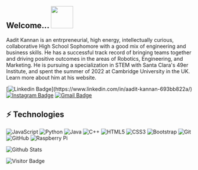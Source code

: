## Welcome... <img src="https://i.imgur.com/kM23hhK.gif" width="60px">

Aadit Kannan is an entrpreneurial, high energy, intellectually curious, collaborative High School Sophomore with a good mix of engineering and business skills. He has a successful track record of bringing teams together and driving positive outcomes in the areas of Robotics, Engineering, and Marketing. He is pursuing a specialization in STEM with Santa Clara's 49er Institute, and spent the summer of 2022 at Cambridge University in the UK. Learn more about him at his website.

[![Linkedin Badge](https://img.shields.io/badge/-aaditkannan-blue?style=flat-square&logo=Linkedin&logoColor=white&link=(https://www.linkedin.com/in/aadit-kannan-693bb822a/))](https://www.linkedin.com/in/aadit-kannan-693bb822a/)
[![Instagram Badge](https://img.shields.io/badge/-aaditkannan-purple?style=flat-square&logo=instagram&logoColor=white&link=https://www.instagram.com/aaditkannan//)](https://www.instagram.com/aaditkannan/)
[![Gmail Badge](https://img.shields.io/badge/-aaditkannan734@gmail.com-c14438?style=flat-square&logo=Gmail&logoColor=white&link=mailto:aaditkannan734@gmail.com)](mailto:aaditkannan734@gmail.com)

## ⚡ Technologies

![JavaScript](https://img.shields.io/badge/-JavaScript-black?style=flat-square&logo=javascript)
![Python](https://img.shields.io/badge/-Python-black?style=flat-square&logo=Python)
![Java](https://img.shields.io/badge/-java-E34A86?style=flat-square&logo=java)
![C++](https://img.shields.io/badge/-C++-00599C?style=flat-square&logo=c)
![HTML5](https://img.shields.io/badge/-HTML5-E34F26?style=flat-square&logo=html5&logoColor=white)
![CSS3](https://img.shields.io/badge/-CSS3-1572B6?style=flat-square&logo=css3)
![Bootstrap](https://img.shields.io/badge/-Bootstrap-563D7C?style=flat-square&logo=bootstrap)
![Git](https://img.shields.io/badge/-Git-black?style=flat-square&logo=git)
![GitHub](https://img.shields.io/badge/-GitHub-181717?style=flat-square&logo=github)
![Raspberry Pi](https://img.shields.io/badge/-Raspberry%20Pi-C51A4A?style=flat-square&logo=Raspberry-Pi)

![Github Stats](https://github-readme-stats.vercel.app/api?username=AaditKannan&count_private=true&show_icons=true&include_all_commits=true&theme=tokyonight)


![Visitor Badge](https://visitor-badge.laobi.icu/badge?page_id=AaditKannan.AaditKannan)
